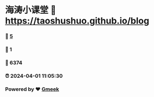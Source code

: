 # 海涛小课堂 :link: https://taoshushuo.github.io/blog 
### :page_facing_up: [5](https://taoshushuo.github.io/blog/tag.html) 
### :speech_balloon: 1 
### :hibiscus: 6374 
### :alarm_clock: 2024-04-01 11:05:30 
### Powered by :heart: [Gmeek](https://github.com/Meekdai/Gmeek)
